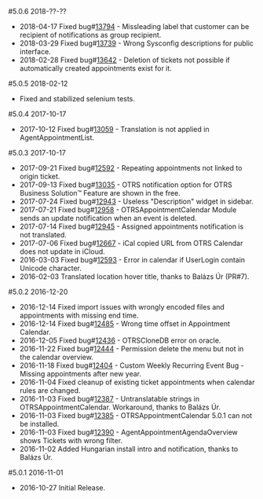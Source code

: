 #5.0.6 2018-??-??
 - 2018-04-17 Fixed bug#[13794](https://bugs.otrs.org/show_bug.cgi?id=13794) - Missleading label that customer can be recipient of notifications as group recipient.
 - 2018-03-29 Fixed bug#[13739](https://bugs.otrs.org/show_bug.cgi?id=13739) - Wrong Sysconfig descriptions for public interface.
 - 2018-02-28 Fixed bug#[13642](https://bugs.otrs.org/show_bug.cgi?id=13642) - Deletion of tickets not possible if automatically created appointments exist for it.

#5.0.5 2018-02-12
 - Fixed and stabilized selenium tests.

#5.0.4 2017-10-17
 - 2017-10-12 Fixed bug#[13059](https://bugs.otrs.org/show_bug.cgi?id=13059) - Translation is not applied in AgentAppointmentList.

#5.0.3 2017-10-17
 - 2017-09-21 Fixed bug#[12592](https://bugs.otrs.org/show_bug.cgi?id=12592) - Repeating appointments not linked to origin ticket.
 - 2017-09-13 Fixed bug#[13035](https://bugs.otrs.org/show_bug.cgi?id=13035) - OTRS notification option for OTRS Business Solution™ Feature are shown in the free.
 - 2017-07-24 Fixed bug#[12943](https://bugs.otrs.org/show_bug.cgi?id=12943) - Useless "Description" widget in sidebar.
 - 2017-07-21 Fixed bug#[12958](https://bugs.otrs.org/show_bug.cgi?id=12958) - OTRSAppointmentCalendar Module sends an update notification when an event is deleted.
 - 2017-07-14 Fixed bug#[12945](https://bugs.otrs.org/show_bug.cgi?id=12945) - Assigned appointments notification is not translated.
 - 2017-07-06 Fixed bug#[12667](https://bugs.otrs.org/show_bug.cgi?id=12667) - iCal copied URL from OTRS Calendar does not update in iCloud.
 - 2016-03-03 Fixed bug#[12593](https://bugs.otrs.org/show_bug.cgi?id=12593) - Error in calendar if UserLogin contain Unicode character.
 - 2016-02-03 Translated location hover title, thanks to Balázs Úr (PR#7).

#5.0.2 2016-12-20
 - 2016-12-14 Fixed import issues with wrongly encoded files and appointments with missing end time.
 - 2016-12-14 Fixed bug#[12485](https://bugs.otrs.org/show_bug.cgi?id=12485) - Wrong time offset in Appointment Calendar.
 - 2016-12-05 Fixed bug#[12436](https://bugs.otrs.org/show_bug.cgi?id=12436) - OTRSCloneDB error on oracle.
 - 2016-11-22 Fixed bug#[12444](https://bugs.otrs.org/show_bug.cgi?id=12444) - Permission delete the menu but not in the calendar overview.
 - 2016-11-18 Fixed bug#[12404](https://bugs.otrs.org/show_bug.cgi?id=12404) - Custom Weekly Recurring Event Bug - Missing appointments after new year.
 - 2016-11-04 Fixed cleanup of existing ticket appointments when calendar rules are changed.
 - 2016-11-03 Fixed bug#[12387](https://bugs.otrs.org/show_bug.cgi?id=12387) - Untranslatable strings in OTRSAppointmentCalendar. Workaround, thanks to Balázs Úr.
 - 2016-11-03 Fixed bug#[12385](https://bugs.otrs.org/show_bug.cgi?id=12385) - OTRSAppointmentCalendar 5.0.1 can not be installed.
 - 2016-11-03 Fixed bug#[12390](https://bugs.otrs.org/show_bug.cgi?id=12390) - AgentAppointmentAgendaOverview shows Tickets with wrong filter.
 - 2016-11-02 Added Hungarian install intro and notification, thanks to Balázs Úr.

#5.0.1 2016-11-01
 - 2016-10-27 Initial Release.
